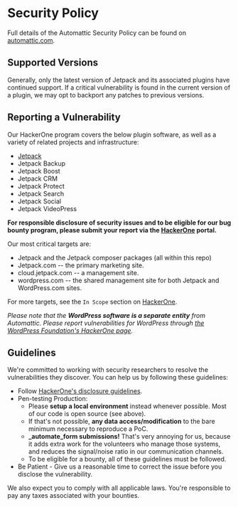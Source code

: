 # Security Policy

Full details of the Automattic Security Policy can be found on [automattic.com](https://automattic.com/security/).

## Supported Versions

Generally, only the latest version of Jetpack and its associated plugins have continued support. If a critical vulnerability is found in the current version of a plugin, we may opt to backport any patches to previous versions. 

## Reporting a Vulnerability

Our HackerOne program covers the below plugin software, as well as a variety of related projects and infrastructure:

* [Jetpack](https://jetpack.com/)
* Jetpack Backup
* Jetpack Boost
* Jetpack CRM
* Jetpack Protect
* Jetpack Search
* Jetpack Social
* Jetpack VideoPress

**For responsible disclosure of security issues and to be eligible for our bug bounty program, please submit your report via the [HackerOne](https://hackerone.com/automattic) portal.**

Our most critical targets are:

* Jetpack and the Jetpack composer packages (all within this repo)
* Jetpack.com -- the primary marketing site.
* cloud.jetpack.com -- a management site.
* wordpress.com -- the shared management site for both Jetpack and WordPress.com sites.

For more targets, see the `In Scope` section on [HackerOne](https://hackerone.com/automattic).

_Please note that the **WordPress software is a separate entity** from Automattic. Please report vulnerabilities for WordPress through [the WordPress Foundation's HackerOne page](https://hackerone.com/wordpress)._

## Guidelines

We're committed to working with security researchers to resolve the vulnerabilities they discover. You can help us by following these guidelines:

*   Follow [HackerOne's disclosure guidelines](https://www.hackerone.com/disclosure-guidelines).
*   Pen-testing Production:
    *   Please **setup a local environment** instead whenever possible. Most of our code is open source (see above).
    *   If that's not possible, **any data access/modification** to the bare minimum necessary to reproduce a PoC.
    *   **_automate_form submissions!** That's very annoying for us, because it adds extra work for the volunteers who manage those systems, and reduces the signal/noise ratio in our communication channels.
    *   To be eligible for a bounty, all of these guidelines must be followed.
*   Be Patient - Give us a reasonable time to correct the issue before you disclose the vulnerability.

We also expect you to comply with all applicable laws. You're responsible to pay any taxes associated with your bounties.
